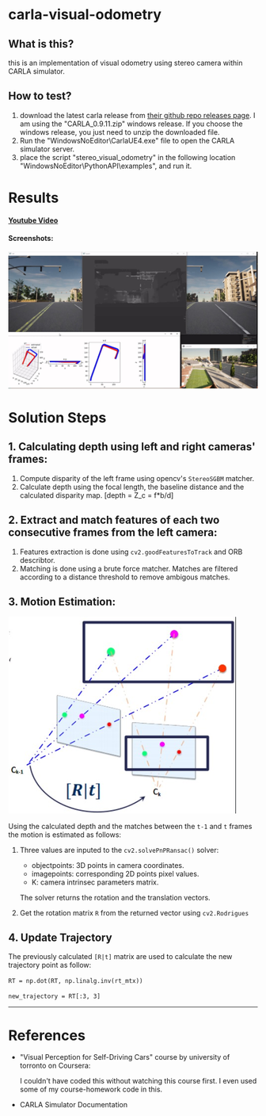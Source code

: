 # carla-visual-odometry

## What is this?
this is an implementation of visual odometry using stereo camera within CARLA simulator.

## How to test?
1. download the latest carla release from [their github repo releases page](https://github.com/carla-simulator/carla/releases). I am using the "CARLA_0.9.11.zip" windows release. If you choose the windows release, you just need to unzip the downloaded file.
2. Run the "WindowsNoEditor\CarlaUE4.exe" file to open the CARLA simulator server.
3. place the script "stereo_visual_odometry" in the following location "WindowsNoEditor\PythonAPI\examples", and run it.

# Results
#### [Youtube Video](https://youtu.be/pvq0h9L-e7Q)
#### Screenshots:
![result image](/images/res.jpg)


# Solution Steps
## 1. Calculating depth using left and right cameras' frames:
 1. Compute disparity of the left frame using opencv's `StereoSGBM` matcher.
 2. Calculate depth using the focal length, the baseline distance and the calculated disparity map. [depth = Z_c = f*b/d]

## 2. Extract and match features of each two consecutive frames from the left camera:
 1. Features extraction is done using `cv2.goodFeaturesToTrack` and ORB describtor.
 2. Matching is done using a brute force matcher. Matches are filtered according to a distance threshold to remove ambigous matches.

## 3. Motion Estimation:
![3D to 2D motion estimation](/images/3d-2d.jpg)

Using the calculated depth and the matches between the `t-1` and `t` frames the motion is estimated as follows:
1. Three values are inputed to the `cv2.solvePnPRansac()` solver:
    - objectpoints: 3D points in camera coordinates.
    - imagepoints: corresponding 2D points pixel values.
    - K: camera intrinsec parameters matrix.
    
    The solver returns the rotation and the translation vectors.
2. Get the rotation matrix `R` from the returned vector using `cv2.Rodrigues`

## 4. Update Trajectory
The previously calculated `[R|t]` matrix are used to calculate the new trajectory point as follow:

`RT = np.dot(RT, np.linalg.inv(rt_mtx))`

`new_trajectory = RT[:3, 3]`


---
# References
- "Visual Perception for Self-Driving Cars" course by university of torronto on Coursera:
    
    I couldn't have coded this without watching this course first. I even used some of my course-homework code in this.
- CARLA Simulator Documentation